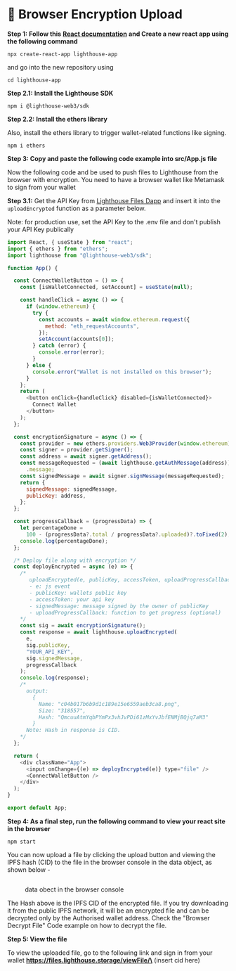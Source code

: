 # 🔐 Browser Encryption Upload

**Step 1:** **Follow this** [**React documentation**](https://reactjs.org/docs/create-a-new-react-app.html) **and Create a new react app using the following command**&#x20;

```
npx create-react-app lighthouse-app
```

and go into the new repository using

```
cd lighthouse-app
```

**Step 2.1:** **Install the Lighthouse SDK**&#x20;

```
npm i @lighthouse-web3/sdk
```

**Step 2.2:** **Install the ethers library**&#x20;

Also, install the ethers library to trigger wallet-related functions like signing.

```
npm i ethers
```

**Step 3: Copy and paste the following code example into src/App.js file**

Now the following code and be used to push files to Lighthouse from the browser with encryption. You need to have a browser wallet like Metamask to sign from your wallet

**Step 3.1:** Get the API Key from [Lighthouse Files Dapp](https://files.lighthouse.storage/) and insert it into the `uploadEncrypted` function as a parameter below.

Note: for production use, set the API Key to the .env file and don't publish your API Key publically



```javascript
import React, { useState } from "react";
import { ethers } from "ethers";
import lighthouse from "@lighthouse-web3/sdk";

function App() {

  const ConnectWalletButton = () => {
    const [isWalletConnected, setAccount] = useState(null);

    const handleClick = async () => {
      if (window.ethereum) {
        try {
          const accounts = await window.ethereum.request({
            method: "eth_requestAccounts",
          });
          setAccount(accounts[0]);
        } catch (error) {
          console.error(error);
        }
      } else {
        console.error("Wallet is not installed on this browser");
      }
    };
    return (
      <button onClick={handleClick} disabled={isWalletConnected}>
        Connect Wallet
      </button>
    );
  };

  const encryptionSignature = async () => {
    const provider = new ethers.providers.Web3Provider(window.ethereum);
    const signer = provider.getSigner();
    const address = await signer.getAddress();
    const messageRequested = (await lighthouse.getAuthMessage(address)).data
      .message;
    const signedMessage = await signer.signMessage(messageRequested);
    return {
      signedMessage: signedMessage,
      publicKey: address,
    };
  };

  const progressCallback = (progressData) => {
    let percentageDone =
      100 - (progressData?.total / progressData?.uploaded)?.toFixed(2);
    console.log(percentageDone);
  };

  /* Deploy file along with encryption */
  const deployEncrypted = async (e) => {
    /*
       uploadEncrypted(e, publicKey, accessToken, uploadProgressCallback)
       - e: js event
       - publicKey: wallets public key
       - accessToken: your api key
       - signedMessage: message signed by the owner of publicKey
       - uploadProgressCallback: function to get progress (optional)
    */
    const sig = await encryptionSignature();
    const response = await lighthouse.uploadEncrypted(
      e,
      sig.publicKey,
      "YOUR_API_KEY",
      sig.signedMessage,
      progressCallback
    );
    console.log(response);
    /*
      output:
        {
          Name: "c04b017b6b9d1c189e15e6559aeb3ca8.png",
          Size: "318557",
          Hash: "QmcuuAtmYqbPYmPx3vhJvPDi61zMxYvJbfENMjBQjq7aM3"
        }
      Note: Hash in response is CID.
    */
  };

  return (
    <div className="App">
      <input onChange={(e) => deployEncrypted(e)} type="file" />
      <ConnectWalletButton />
    </div>
  );
}

export default App;
```

**Step 4: As a final step, run the following command to view your react site in the browser**

```
npm start
```

You can now upload a file by clicking the upload button and viewing the IPFS hash (CID) to the file in the browser console in the data object, as shown below -&#x20;

<figure><img src="../../.gitbook/assets/Screenshot 2023-01-21 at 3.05.41 AM.png" alt=""><figcaption><p>data obect in the browser console</p></figcaption></figure>

The Hash above is the IPFS CID of the encrypted file. If you try downloading it from the public IPFS network, it will be an encrypted file and can be decrypted only by the Authorised wallet address. Check the "Browser Decrypt File" Code example on how to decrypt the file.

**Step 5: View the file**

To view the uploaded file, go to the following link and sign in from your wallet **https://files.lighthouse.storage/viewFile/\<cid>**  (insert cid here)
